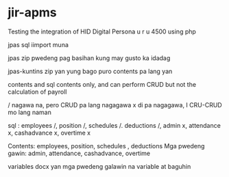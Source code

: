 # jir-apms
Testing the integration of HID Digital Persona u r u 4500 using php



jpas sql
iimport muna



jpas zip
pwedeng pag basihan kung may gusto ka idadag



jpas-kuntins zip
yan yung bago puro contents pa lang yan



contents and sql
contents only, and can perform CRUD but not the calculation of payroll



/   nagawa na, pero CRUD pa lang nagagawa
x   di pa nagagawa, I CRU-CRUD mo lang naman


sql : employees /, position /, schedules /. deductions /, admin x, attendance x, cashadvance x, overtime x

Contents: employees, position, schedules , deductions
Mga pwedeng gawin: admin, attendance, cashadvance, overtime 


variables docx
yan mga pwedeng galawin na variable at baguhin



